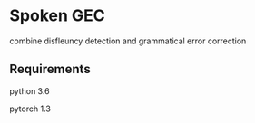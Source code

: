 # Spoken GEC

combine disfleuncy detection and grammatical error correction

## Requirements

python 3.6

pytorch 1.3




